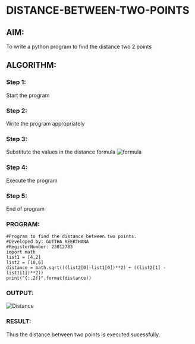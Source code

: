 # DISTANCE-BETWEEN-TWO-POINTS

## AIM:
To write a python program to find the distance two 2 points
## ALGORITHM:
### Step 1: 
Start the program
### Step 2: 
Write the program appropriately
### Step 3: 
Substitute the values in the distance formula  ![formula](/formula.JPG)
### Step 4: 
Execute the program
### Step 5: 
End of program
### PROGRAM:
```
#Program to find the distance between two points.
#Developed by: GUTTHA KEERTHANA
#RegisterNumber: 23012783
import math
list1 = [4,2]
list2 = [10,6]
distance = math.sqrt(((list2[0]-list1[0])**2) + ((list2[1] - list1[1])**2))
print("{:.2f}".format(distance))
```



### OUTPUT:
![Distance](https://github.com/keerthanaguttha/DISTANCE-BETWEEN-TWO-POINTS/assets/145742927/47cbbb33-0e7e-4925-9e00-b89dfaa0e0fc)



### RESULT:
Thus the distance between two points is executed sucessfully.
